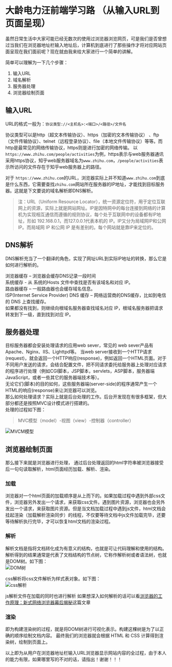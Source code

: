 # 大龄电力汪前端学习路 （从输入URL到页面呈现）

虽然日常生活中大家可能已经无数次的使用过浏览器浏览网页，可是我们是否曾想过当我们在浏览器地址栏输入地址后，计算机到底进行了那些操作才将对应网站页面呈现在我们面前呢？现在就由我来给大家进行一个简单的讲解。

简单可以理解为一下几个步骤：

1. 输入URL
2. 域名解析
3. 服务器处理
4. 浏览器绘制页面

## 输入URL
URL的格式一般为：`协议类型://<主机名>:<端口>/<路径>/文件名`

协议类型可以是http（超文本传输协议）、https（加密的文本传输协议） 、ftp（文件传输协议）、telnet（远程登录协议）、file（本地文件传输协议）等等。而http是最常见的网络传输协议，https则是进行加密的网络传输。
以`https://www.zhihu.com/people/activities`为例，https表示与web服务器通讯采用https协议，知乎web服务器域名为`www.zhihu.com`，`/people/activities`表示所访问的文件存在于知乎web服务器上的路径。

对于 `https://www.zhihu.com`的URL，浏览器实际上并不知道`www.zhihu.com`到底是什么东西，它需要查找`zhihu.com`网站所在服务器的IP地址，才能找到目标服务器。这就是下文要说的域名解析即DNS解析。

>注：URL（Uniform Resource Locator），统一资源定位符，用于定位互联网上的资源，实际上就是网站网址。IP是因特网中的每台连接到网络的计算机为实现相互通信而遵循的规则协议，每个处于互联网中的设备都有IP地址，形如 192.168.0.1，而127.0.0.1代表本机的 IP。IP又分为局域网IP和公网IP。而局域网 IP 和公网 IP 是有差别的。每个网站就是靠IP来定位的。

## DNS解析
DNS解析充当了一个翻译的角色，实现了网址URL到实际IP地址的转换，那么它是如何进行解析的。

浏览器缓存 – 浏览器会缓存DNS记录一段时间  
系统缓存 - 从 系统的Hosts 文件中查找是否有该域名和对应 IP。  
路由器缓存 – 一般路由器也会缓存域名信息。  
ISP(Internet Service Provider) DNS 缓存 – 网络运营商的DNS缓存，比如到电信的 DNS 上查找缓存。  
如果都没有找到，则继续向根域名服务器查找域名对应 IP，根域名服务器把请求转发到下一级，直到找到对应 IP。  

## 服务器处理
目标服务器都会安装处理请求的应用web sever，常见的 web sever产品有 Apache、Nginx、IIS、Lighttpd等。 当web server接收到一个HTTP请求(request)，就会返回一个HTTP响应(response)，例如返回一个HTML页面。对于不同用户发送的请求，会结合配置文件，把不同请求委托给服务器上处理对应请求的程序进行处理（例如CGI脚本，JSP脚本，servlets，ASP脚本，服务器端JavaScript，或者一些其它的服务器端技术等）。  
无论它们(脚本)的目的如何，这些服务器端(server-side)的程序通常产生一个HTML的响应(response)来让浏览器可以浏览。  
那么如何处理请求？实际上就是后台处理的工作。后台开发现在有很多框架，但大部分都还是按照MVC设计模式进行搭建的。  
处理的过程如下图： 
>MVC模型（model）-视图（view）-控制器（controller）  
 
![MVCM模型](https://i.loli.net/2018/01/22/5a65d0dea476b.jpg)

## 浏览器绘制页面
那么接下来就是浏览器进行处理， 通过后台处理返回的html字符串被浏览器接受后一句句读取解析，html页面经历加载、解析、渲染。

### 加载
浏览器对一个html页面的加载顺序是从上而下的。如果加载过程中遇到外部css文件，浏览器另外发出一个请求，来获取css文件。遇到图片资源，浏览器也会另外发出一个请求，来获取图片资源。但是当文档加载过程中遇到js文件，html文档会挂起渲染（加载解析渲染同步）的线程，不仅要等待文档中js文件加载完毕，还要等待解析执行完毕，才可以恢复html文档的渲染过程。

### 解析
解析文档是指将文档转化成为有意义的结构，也就是可让代码理解和使用的结构。解析得到的结果通常是代表了文档结构的节点树，它称作解析树或者语法树，也就是DOM树。如下图：  
![DOM树](https://i.loli.net/2018/01/22/5a65d1bd87b8a.jpg)




css解析将css文件解析为样式表对象。如下图：  
![css解析](https://i.loli.net/2018/01/22/5a65d1fcb2403.jpg)


js解析文件在加载的同时也进行解析
如果想深入如何解析的话可以看[浏览器的工作原理：新式网络浏览器幕后揭秘](http://blog.csdn.net/youmingyu/article/details/53400630)这篇文章

### 渲染
即为构建渲染树的过程，就是将DOM树进行可视化表示。构建这棵树是为了以正确的顺序绘制文档内容。
最终我们的浏览器就会根据 HTML 和 CSS 计算得到渲染树，绘制到页面上。





以上即为从用户在浏览器地址栏输入URL浏览器显示网站内容的全过程，由于本人的能力有限，如果哪里写的不对的话，请指出！谢谢！！！
